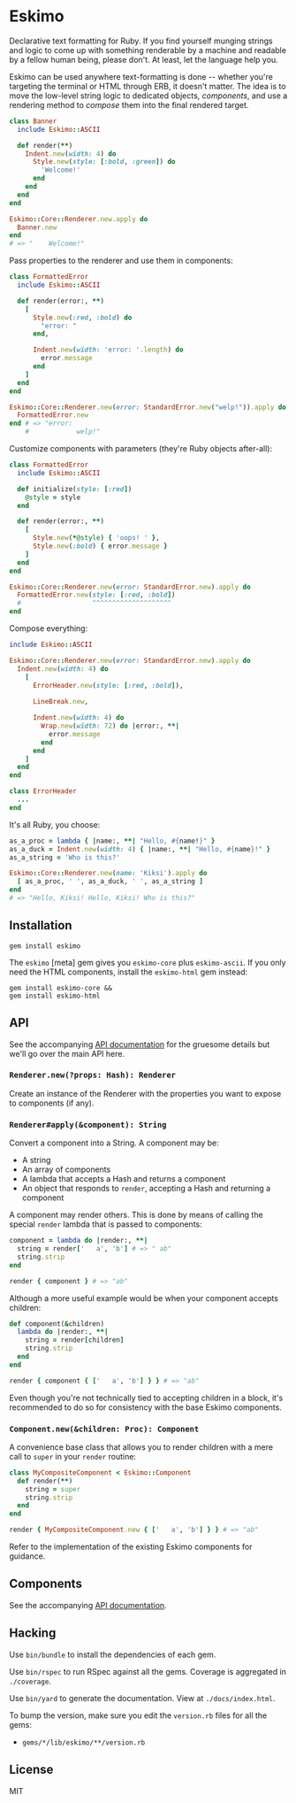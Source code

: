 # Eskimo

Declarative text formatting for Ruby. If you find yourself munging strings and
logic to come up with something renderable by a machine and readable by a fellow
human being, please don't. At least, let the language help you.

Eskimo can be used anywhere text-formatting is done -- whether you're targeting
the terminal or HTML through ERB, it doesn't matter. The idea is to move the
low-level string logic to dedicated objects, _components_, and use a rendering
method to _compose_ them into the final rendered target.

```ruby
class Banner
  include Eskimo::ASCII

  def render(**)
    Indent.new(width: 4) do
      Style.new(style: [:bold, :green]) do
        'Welcome!'
      end
    end
  end
end

Eskimo::Core::Renderer.new.apply do
  Banner.new
end
# => "    Welcome!"
```

Pass properties to the renderer and use them in components:

```ruby
class FormattedError
  include Eskimo::ASCII

  def render(error:, **)
    [
      Style.new(:red, :bold) do
        "error: "
      end,

      Indent.new(width: 'error: '.length) do
        error.message
      end
    ]
  end
end

Eskimo::Core::Renderer.new(error: StandardError.new("welp!")).apply do
  FormattedError.new
end # => "error:
    #            welp!"
```

Customize components with parameters (they're Ruby objects after-all):

```ruby
class FormattedError
  include Eskimo::ASCII

  def initialize(style: [:red])
    @style = style
  end

  def render(error:, **)
    [
      Style.new(*@style) { 'oops! ' },
      Style.new(:bold) { error.message }
    ]
  end
end

Eskimo::Core::Renderer.new(error: StandardError.new).apply do
  FormattedError.new(style: [:red, :bold])
  #                  ^^^^^^^^^^^^^^^^^^^^
end
```

Compose everything:

```ruby
include Eskimo::ASCII

Eskimo::Core::Renderer.new(error: StandardError.new).apply do
  Indent.new(width: 4) do
    [
      ErrorHeader.new(style: [:red, :bold]),
      
      LineBreak.new,

      Indent.new(width: 4) do
        Wrap.new(width: 72) do |error:, **|
          error.message
        end
      end
    ]
  end
end

class ErrorHeader
  ...
end
```

It's all Ruby, you choose:

```ruby
as_a_proc = lambda { |name:, **| "Hello, #{name!}" }
as_a_duck = Indent.new(width: 4) { |name:, **| "Hello, #{name}!" }
as_a_string = 'Who is this?'

Eskimo::Core::Renderer.new(name: 'Kiksi').apply do
  [ as_a_proc, ' ', as_a_duck, ' ', as_a_string ]
end
# => "Hello, Kiksi! Hello, Kiksi! Who is this?"
```

## Installation

    gem install eskimo

The `eskimo` \[meta\] gem gives you `eskimo-core` plus `eskimo-ascii`. If you
only need the HTML components, install the `eskimo-html` gem instead:

    gem install eskimo-core &&
    gem install eskimo-html

## API

See the accompanying [API documentation][component-reference] for the gruesome
details but we'll go over the main API here.

### `Renderer.new(?props: Hash): Renderer`

Create an instance of the Renderer with the properties you want to expose to
components (if any).

### `Renderer#apply(&component): String`

Convert a component into a String. A component may be:

- A string
- An array of components
- A lambda that accepts a Hash and returns a component
- An object that responds to `render`, accepting a Hash and returning a 
  component

A component may render others. This is done by means of calling the special
`render` lambda that is passed to components:

```ruby
component = lambda do |render:, **|
  string = render['   a', 'b'] # => " ab"
  string.strip
end

render { component } # => "ab"
```

Although a more useful example would be when your component accepts children:

```ruby
def component(&children)
  lambda do |render:, **|
    string = render[children]
    string.strip
  end
end

render { component { ['   a', 'b'] } } # => "ab"
```

Even though you're not technically tied to accepting children in a block, it's
recommended to do so for consistency with the base Eskimo components.

### `Component.new(&children: Proc): Component`

A convenience base class that allows you to render children with a mere call to
`super` in your `render` routine:

```ruby
class MyCompositeComponent < Eskimo::Component
  def render(**)
    string = super
    string.strip
  end
end

render { MyCompositeComponent.new { ['   a', 'b'] } } # => "ab"
```

Refer to the implementation of the existing Eskimo components for guidance.

## Components

See the accompanying [API documentation][component-reference].

## Hacking

Use `bin/bundle` to install the dependencies of each gem.

Use `bin/rspec` to run RSpec against all the gems. Coverage is aggregated in
`./coverage`.

Use `bin/yard` to generate the documentation. View at `./docs/index.html`.

To bump the version, make sure you edit the `version.rb` files for all the
gems:

- `gems/*/lib/eskimo/**/version.rb`

## License

MIT

[component-reference]: https://amireh.github.io/eskimo/Eskimo/Components.html
